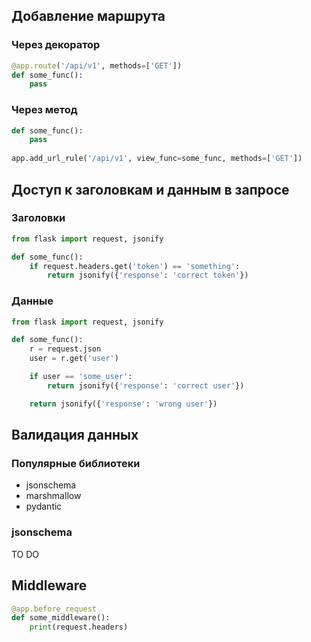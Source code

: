## Добавление маршрута

### Через декоратор
```python
@app.route('/api/v1', methods=['GET'])
def some_func():
    pass
```
### Через метод  
```python
def some_func():
    pass
    
app.add_url_rule('/api/v1', view_func=some_func, methods=['GET'])
```

## Доступ к заголовкам и данным в запросе

### Заголовки
```python
from flask import request, jsonify

def some_func():
    if request.headers.get('token') == 'something':
        return jsonify({'response': 'correct token'})
```

### Данные
```python
from flask import request, jsonify

def some_func():
    r = request.json
    user = r.get('user')

    if user == 'some_user':
        return jsonify({'response': 'correct user'})

    return jsonify({'response': 'wrong user'})
```

## Валидация данных

### Популярные библиотеки
- jsonschema
- marshmallow
- pydantic

### jsonschema
TO DO

## Middleware
```python
@app.before_request
def some_middleware():
    print(request.headers)
```
